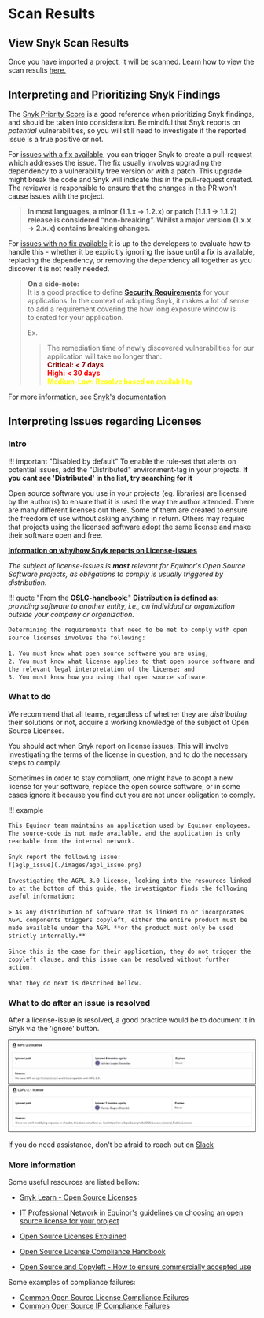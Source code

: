 # Scan Results

## View Snyk Scan Results

Once you have imported a project, it will be scanned. Learn how to view the scan results [here.](https://docs.snyk.io/getting-started/quickstart/view-snyk-scan-results)

## Interpreting and Prioritizing Snyk Findings

The [Snyk Priority Score](https://docs.snyk.io/features/fixing-and-prioritizing-issues/starting-to-fix-vulnerabilities/snyk-priority-score) is a good reference when prioritizing Snyk findings, and should be taken into consideration. Be mindful that Snyk reports on *potential* vulnerabilities, so you will still need to investigate if the reported issue is a true positive or not.

For [issues with a fix available](https://support.snyk.io/hc/en-us/articles/360000914697-What-can-I-do-if-I-m-vulnerable-), you can trigger Snyk to create a pull-request which addresses the issue. The fix usually involves upgrading the dependency to a vulnerability free version or with a patch. This upgrade might break the code and Snyk will indicate this in the pull-request created. The reviewer is responsible to ensure that the changes in the PR won't cause issues with the project.  

>**In most languages, a minor (1.1.x → 1.2.x) or patch (1.1.1 → 1.1.2) release is considered “non-breaking”. Whilst a major version (1.x.x → 2.x.x) contains breaking changes.**

For [issues with no fix available](https://support.snyk.io/hc/en-us/articles/4403030244369-What-do-we-do-when-Snyk-finds-vulnerabilities-for-which-there-is-no-fix-available-) it is up to the developers to evaluate how to handle this - whether it be explicitly ignoring the issue until a fix is available, replacing the dependency, or removing the dependency all together as you discover it is not really needed.

>**On a side-note:**  
>It is a good practice to define **[Security Requirements](https://owasp.org/www-project-proactive-controls/v3/en/c1-security-requirements)** for your applications. In the context of adopting Snyk, it makes a lot of sense to add a requirement covering the how long exposure window is tolerated for your application.
>
> Ex.
>> The remediation time of newly discovered vulnerabilities for our application will take no longer than:  
>> <span style="color:darkred">**Critical:   < 7 days**  
>> <span style="color:red">**High: < 30 days**  
>> <span style="color:yellow">**Medium-Low: Resolve based on availability**  
>  

For more information, see [Snyk's documentation](https://docs.snyk.io/features/fixing-and-prioritizing-issues)

## Interpreting Issues regarding Licenses

### Intro

!!! important "Disabled by default"
    To enable the rule-set that alerts on potential issues, add the "Distributed" environment-tag in your projects. __If you cant see 'Distributed' in the list, try searching for it__

Open source software you use in your projects (eg. libraries) are licensed by the author(s) to ensure that it is used the way the author attended. There are many different licenses out there. Some of them are created to ensure the freedom of use without asking anything in return. Others may require that projects using the licensed software adopt the same license and make their software open and free.

[**Information on why/how Snyk reports on License-issues**](https://docs.snyk.io/products/snyk-open-source/licenses)

*The subject of license-issues is **most** relevant for Equinor's Open Source Software projects, as obligations to comply is usually triggered by distribution.*  

!!! quote "From the [**OSLC-handbook**](https://github.com/finos/OSLC-handbook/blob/master/output/adoc/OSLC-handbook.adoc):"
    **Distribution is defined as:**  
    *providing software to another entity, i.e., an individual or organization outside your company or organization.*


    Determining the requirements that need to be met to comply with open source licenses involves the following:

    1. You must know what open source software you are using;
    2. You must know what license applies to that open source software and the relevant legal interpretation of the license; and
    3. You must know how you using that open source software.

### What to do

We recommend that all teams, regardless of whether they are *distributing* their solutions or not, acquire a working knowledge of the subject of Open Source Licenses.  

You should act when Snyk report on license issues. This will involve investigating the terms of the license in question, and to do the necessary steps to comply.  

Sometimes in order to stay compliant, one might have to adopt a new license for your software, replace the open source software, or in some cases ignore it because you find out you are not under obligation to comply.

!!! example

    This Equinor team maintains an application used by Equinor employees. The source-code is not made available, and the application is only reachable from the internal network.

    Snyk report the following issue:
    ![aglp_issue](./images/agpl_issue.png)

    Investigating the AGPL-3.0 license, looking into the resources linked to at the bottom of this guide, the investigator finds the following useful information:

    > As any distribution of software that is linked to or incorporates AGPL components triggers copyleft, either the entire product must be made available under the AGPL **or the product must only be used strictly internally.**

    Since this is the case for their application, they do not trigger the copyleft clause, and this issue can be resolved without further action.

    What they do next is described bellow.

### What to do after an issue is resolved

After a license-issue is resolved, a good practice would be to document it in Snyk via the 'ignore' button.

![ignore_comment_1](./images/ignore_comment_1.png)
![ignore_comment_1](./images/ignore_comment_2.png)

If you do need assistance, don't be afraid to reach out on [Slack](https://equinor.slack.com/archives/CMM6FSW5V)

### More information

Some useful resources are listed bellow:

* [Snyk Learn - Open Source Licenses](https://snyk.io/learn/open-source-licenses/)

* [IT Professional Network in Equinor's guidelines on choosing an open source license for your project](https://github.com/equinor/it-professional-network/blob/master/doc/open_source/licenses.md)

* [Open Source Licenses Explained](https://www.whitesourcesoftware.com/resources/blog/open-source-licenses-explained/)

* [Open Source License Compliance Handbook](https://github.com/finos/OSLC-handbook/blob/master/output/adoc/OSLC-handbook.adoc)  

* [Open Source and Copyleft - How to ensure commercially accepted use](https://www.schjodt.no/en/news--events/newsletters/open-source--copyleft-licenses-how-to-ensure-commercially-acceptable-use/)

Some examples of compliance failures:

* [Common Open Source License Compliance Failures](https://www.linux.com/news/4-common-open-source-license-compliance-failures-and-how-avoid-them/)
* [Common Open Source IP Compliance Failures](https://www.linux.com/news/3-common-open-source-ip-compliance-failures-and-how-avoid-them/)
 


